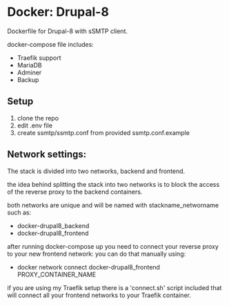 # Docker: Drupal-8
Dockerfile for Drupal-8 with sSMTP client.

docker-compose file includes:
 - Traefik support
 - MariaDB
 - Adminer
 - Backup

## Setup
1. clone the repo
2. edit .env file
3. create ssmtp/ssmtp.conf from provided ssmtp.conf.example

## Network settings:
The stack is divided into two networks, backend and frontend.

the idea behind splitting the stack into two networks
is to block the access of the reverse proxy to the backend containers.

both networks are unique and will be named with stackname_networname such as:

- docker-drupal8_backend
- docker-drupal8_frontend

after running docker-compose up you need to connect your reverse proxy to your new frontend network:
 you can do that manually using:
 - docker network connect docker-drupal8_frontend PROXY_CONTAINER_NAME

if you are using my Traefik setup there is a 'connect.sh' script included
that will connect all your frontend networks to your Traefik container.
